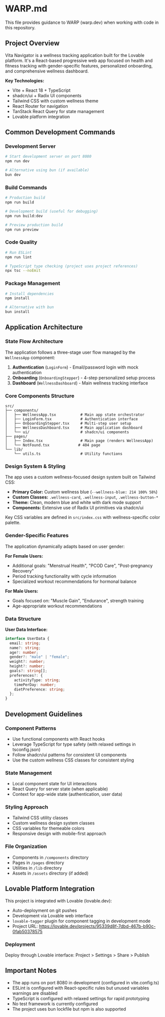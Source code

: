 # WARP.md

This file provides guidance to WARP (warp.dev) when working with code in this repository.

## Project Overview

Vita Navigator is a wellness tracking application built for the Lovable platform. It's a React-based progressive web app focused on health and fitness tracking with gender-specific features, personalized onboarding, and comprehensive wellness dashboard.

**Key Technologies:**
- Vite + React 18 + TypeScript
- shadcn/ui + Radix UI components
- Tailwind CSS with custom wellness theme
- React Router for navigation
- TanStack React Query for state management
- Lovable platform integration

## Common Development Commands

### Development Server
```bash
# Start development server on port 8080
npm run dev

# Alternative using bun (if available)
bun dev
```

### Build Commands
```bash
# Production build
npm run build

# Development build (useful for debugging)
npm run build:dev

# Preview production build
npm run preview
```

### Code Quality
```bash
# Run ESLint
npm run lint

# TypeScript type checking (project uses project references)
npx tsc --noEmit
```

### Package Management
```bash
# Install dependencies
npm install

# Alternative with bun
bun install
```

## Application Architecture

### State Flow Architecture
The application follows a three-stage user flow managed by the `WellnessApp` component:

1. **Authentication** (`LoginForm`) - Email/password login with mock authentication
2. **Onboarding** (`OnboardingStepper`) - 4-step personalized setup process
3. **Dashboard** (`WellnessDashboard`) - Main wellness tracking interface

### Core Components Structure

```
src/
├── components/
│   ├── WellnessApp.tsx           # Main app state orchestrator
│   ├── LoginForm.tsx             # Authentication interface
│   ├── OnboardingStepper.tsx     # Multi-step user setup
│   ├── WellnessDashboard.tsx     # Main application dashboard
│   └── ui/                       # shadcn/ui components
├── pages/
│   ├── Index.tsx                 # Main page (renders WellnessApp)
│   └── NotFound.tsx             # 404 page
└── lib/
    └── utils.ts                  # Utility functions
```

### Design System & Styling

The app uses a custom wellness-focused design system built on Tailwind CSS:

- **Primary Color:** Custom wellness blue (`--wellness-blue: 214 100% 58%`)
- **Custom Classes:** `.wellness-card`, `.wellness-input`, `.wellness-button-*`
- **Theme:** Clean, modern blue and white with dark mode support
- **Components:** Extensive use of Radix UI primitives via shadcn/ui

Key CSS variables are defined in `src/index.css` with wellness-specific color palette.

### Gender-Specific Features

The application dynamically adapts based on user gender:

**For Female Users:**
- Additional goals: "Menstrual Health", "PCOD Care", "Post-pregnancy Recovery"
- Period tracking functionality with cycle information
- Specialized workout recommendations for hormonal balance

**For Male Users:**
- Goals focused on: "Muscle Gain", "Endurance", strength training
- Age-appropriate workout recommendations

### Data Structure

**User Data Interface:**
```typescript
interface UserData {
  email: string;
  name?: string;
  age?: number;
  gender?: "male" | "female";
  weight?: number;
  height?: number;
  goals?: string[];
  preferences?: {
    activityType: string;
    timePerDay: number;
    dietPreference: string;
  };
}
```

## Development Guidelines

### Component Patterns
- Use functional components with React hooks
- Leverage TypeScript for type safety (with relaxed settings in tsconfig.json)
- Follow shadcn/ui patterns for consistent UI components
- Use the custom wellness CSS classes for consistent styling

### State Management
- Local component state for UI interactions
- React Query for server state (when applicable)
- Context for app-wide state (authentication, user data)

### Styling Approach
- Tailwind CSS utility classes
- Custom wellness design system classes
- CSS variables for themeable colors
- Responsive design with mobile-first approach

### File Organization
- Components in `/components` directory
- Pages in `/pages` directory
- Utilities in `/lib` directory
- Assets in `/assets` directory (if added)

## Lovable Platform Integration

This project is integrated with Lovable (lovable.dev):
- Auto-deployment on git pushes
- Development via Lovable web interface
- `lovable-tagger` plugin for component tagging in development mode
- Project URL: https://lovable.dev/projects/95339d8f-7dbd-467b-b90c-0fab50378575

### Deployment
Deploy through Lovable interface: Project > Settings > Share > Publish

## Important Notes

- The app runs on port 8080 in development (configured in vite.config.ts)
- ESLint is configured with React-specific rules but unused variables warnings are disabled
- TypeScript is configured with relaxed settings for rapid prototyping
- No test framework is currently configured
- The project uses bun lockfile but npm is also supported